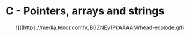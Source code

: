 # C - Pointers, arrays and strings

<p align="center">
![](https://media.tenor.com/v_BGZNEy1PkAAAAM/head-explode.gif)
</p>
